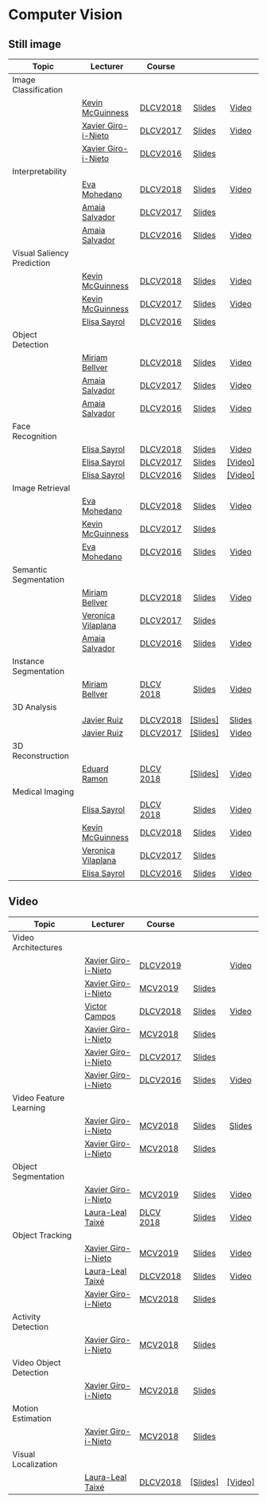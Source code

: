 
[XG-web]: https://imatge.upc.edu/web/people/xavier-giro
[KM-web]: http://www.eeng.dcu.ie/~mcguinne/
[AS-web]: https://imatge.upc.edu/web/people/amaia-salvador
[EM-web]: https://www.insight-centre.org/users/eva-mohedano
[AS-web]: https://imatge.upc.edu/web/people/amaia-salvador
[LL-web]: https://dvl.in.tum.de/team/lealtaixe/
[ES-web]: https://imatge.upc.edu/web/people/elisa-sayrol
[VV-web]: https://imatge.upc.edu/web/people/veronica-vilaplana
[JR-web]: https://imatge.upc.edu/web/people/javier-ruiz-hidalgo
[RM-web]: https://imatge.upc.edu/web/people/josep-ramon-morros
[MB-web]: https://imatge.upc.edu/web/people/miriam-bellver
[VC-web]: https://imatge.upc.edu/web/people/victor-campos
[ER-web]: https://imatge.upc.edu/web/people/eduard-ramon

[DLCV2016]: http://imatge-upc.github.io/telecombcn-2016-dlcv/
[DLCV2017]: https://telecombcn-dl.github.io/2017-dlcv/
[DLCV2018]: https://telecombcn-dl.github.io/2018-dlcv/
[DLCV2019]: https://telecombcn-dl.github.io/2019-dlcv/

[MCV2018]: https://mcv-m6-video.github.io/deepvideo-2018/
[MCV2019]: https://mcv-m6-video.github.io/deepvideo-2019/

# Computer Vision

## Still image

| Topic          | Lecturer                     | Course                 |                                 |              |
| -------------- |  --------------------------- | ---------------------- | :-----------------------------: | :----------: |
| Image Classification  | | | | |
|                | [Kevin McGuinness][KM-web]| [DLCV2018] | [Slides][dlcv2018-D1L3-slides]  | [Video][dlcv2018-D1L3-video]    |
|   | [Xavier Giro-i-Nieto][XG-web]| [DLCV2017] | [Slides][dlcv2017-d1l4-slides]  | [Video][dlcv2017-d1l4-video] | 
|   | [Xavier Giro-i-Nieto][XG-web]| [DLCV2016] | [Slides][dlcv2017-d1l4-slides]  |  | 
| Interpretability  | | | | |
|  | [Eva Mohedano][EM-web] | [DLCV2018] | [Slides][dlcv2018-d3l4-slides]  | [Video][dlcv2018-d3l4-video]    |
|  | [Amaia Salvador][AS-web] | [DLCV2017] | [Slides][dlcv2018-d1l6-slides]  |    |
| | [Amaia Salvador][AS-web] | [DLCV2016] | [Slides][dlcv2016-visualization-slides] | [Video][dlcv2016-visualization-video]|
| Visual Saliency Prediction  | | | | |
|       | [Kevin McGuinness][KM-web]| [DLCV2018] | [Slides][dlcv2018-d3l5-slides]  | [Video][dlcv2018-D3l5-video]    |
|       | [Kevin McGuinness][KM-web]| [DLCV2017] | [Slides][dlcv2017-d4l3-slides]  | [Video][dlcv2017-d4l3-video]    |
|       | [Elisa Sayrol][ES-web] | [DLCV2016] | [Slides][dlcv2016-saliency-slides]  |   |
| Object Detection  | | | | |
|       | [Miriam Bellver][MB-web] | [DLCV2018] | [Slides][dlcv2018-d2l1-slides]  | [Video][dlcv2018-d2l1-video]  |
|       | [Amaia Salvador][AS-web] | [DLCV2017] | [Slides][dlcv2017-d2l4-slides]  |  [Video][dlcv2017-d2l4-video]  |
|       | [Amaia Salvador][AS-web] | [DLCV2016] | [Slides][dlcv2016-object-slides]  |  [Video][dlcv2016-object-video]  |
| Face Recognition  | | | | |
|       | [Elisa Sayrol][ES-web] | [DLCV2018] | [Slides][dlcv2018-d2l2-slides]  | [Video][dlcv2018-d2l2-video]  |
|       | [Elisa Sayrol][ES-web] | [DLCV2017] | [Slides][dlcv2017-d2l5-slides] | [[Video]][dlcv2017-D2L5-video]   |
|       | [Elisa Sayrol][ES-web] | [DLCV2016] | [Slides][dlcv2016-face-slides] | [[Video]][dlcv2016-face-video]   |
| Image Retrieval  | | | | |
|        | [Eva Mohedano][EM-web]| [DLCV2018] | [Slides][dlcv2018-D1L4-slides]  | [Video][dlcv2018-D1L4-video]    |
|        | [Kevin McGuinness][KM-web]| [DLCV2017] | [Slides][dlcv2017-d4l5-slides]  |    |
|        | [Eva Mohedano][EM-web]| [DLCV2016] | [Slides][dlcv2016-retrieval-slides]  | [Video][dlcv2016-retrieval-video] |
| Semantic Segmentation  | | | | |
|                | [Miriam Bellver][MB-web] | [DLCV2018] | [Slides][dlcv2018-d2l3-slides]  | [Video][dlcv2018-d2l3-video]  |
|                | [Veronica Vilaplana][VV-web] | [DLCV2017] | [Slides][dlcv2017-d3l1-slides]  |   |
| | [Amaia Salvador][AS-web] | [DLCV2016] | [Slides][dlcv2016-segmentation-slides] | [Video][dlcv2016-segmentation-video]|
| Instance Segmentation  | | | | |
|                | [Miriam Bellver][MB-web] | [DLCV 2018][dlcv2018] | [Slides][dlcv2018-d2l4-slides]  | [Video][dlcv2018-d2l4-video]   |
| 3D Analysis  | | | | |
|                | [Javier Ruiz][JR-web]| [DLCV2018] | [[Slides]][dlcv2018-d4l1-slides]  | [Slides][dlcv2018-d4l1-video] |
|                | [Javier Ruiz][JR-web]| [DLCV2017] | [[Slides]][dlcv2017-d4l1-slides]  | [Video][dlcv2017-d4l1-video] |
| 3D Reconstruction  | | | | |
|                | [Eduard Ramon][ER-web]| [DLCV 2018][dlcv2018] | [[Slides]][dlcv2018-d4l2-slides]  | [Video][dlcv2018-d4l2-video] |
| Medical Imaging  | | | | |
|  | [Elisa Sayrol][ES-web] | [DLCV 2018][dlcv2018] | [Slides][dlcv2018-d2l5-slides]  | [Video][dlcv2018-d2l5-video]  |
|  | [Kevin McGuinness][KM-web]| [DLCV2018] | [Slides][dlcv2018-D2l6-slides]  | [Video][dlcv2018-D2L6-video]    |
|  | [Veronica Vilaplana][VV-web] | [DLCV2017] | [Slides][dlcv2017-d3l3-slides]  |   |
|  | [Elisa Sayrol][ES-web] | [DLCV2016] | [Slides][dlcv2016-medical-slides]  |  [Video][dlcv2016-medical-video] |

## Video


| Topic          | Lecturer                     | Course                 |                                 |              |
| -------------- |  --------------------------- | ---------------------- | :-----------------------------: | :----------: |
| Video Architectures  | | | | |
|   | [Xavier Giro-i-Nieto][XG-web] | [DLCV2019][dlcv2019] |   |  [Video][dlcv2019-d1l5-video] |
|   | [Xavier Giro-i-Nieto][XG-web] | [MCV2019][mcv2019] | [Slides][mcv2019-architectures-slides]  |  |
|   | [Victor Campos][VC-web]     | [DLCV2018] | [Slides][dlcv2018-d3l12-slides]  |  [Video][dlcv2018-d3l12-video] |
|   | [Xavier Giro-i-Nieto][XG-web]| [MCV2018] | [Slides][mcv2018-action-class]  |  |
|   | [Xavier Giro-i-Nieto][XG-web]| [DLCV2017] | [Slides][dlcv2017-d4l2-slides]  |  | 
|   | [Xavier Giro-i-Nieto][XG-web]| [DLCV2016] | [Slides][dlcv2016-video-slides]  | [Video][dlcv2016-video-video] | 
| Video Feature Learning  | | | | |
|   | [Xavier Giro-i-Nieto][XG-web]| [MCV2018] | [Slides][mcv2019-self-slides]  | [Slides][mcv2019-self-video] |
|   | [Xavier Giro-i-Nieto][XG-web]| [MCV2018] | [Slides][mcv2018-video-features]  |  |
|  Object Segmentation  | | | | |
|   | [Xavier Giro-i-Nieto][XG-web] | [MCV2019][mcv2019] | [Slides][mcv2019-vos-slides]  | [Video][mcv2019-vos-video] |
|   | [Laura-Leal Taixé][LL-web]| [DLCV 2018][dlcv2018] | [Slides][dlcv2018-D1l6-slides]  | [Video][dlcv2018-D1l6-video] |
|  Object Tracking  | | | | |
|   | [Xavier Giro-i-Nieto][XG-web]| [MCV2019] | [Slides][mcv2019-track-slides]  | [Video][mcv2019-track-video] |
|   | [Laura-Leal Taixé][LL-web]   | [DLCV2018] | [Slides][dlcv2018-D3l3-slides]  | [Video][dlcv2018-D3l3-video]  |
|   | [Xavier Giro-i-Nieto][XG-web]| [MCV2018] | [Slides][mcv2018-object-track]  |  |
| Activity Detection  | | | | |
|   | [Xavier Giro-i-Nieto][XG-web]| [MCV2018] | [Slides][mcv2018-action-detect]  |  |
| Video Object Detection  | | | | |
|   | [Xavier Giro-i-Nieto][XG-web]| [MCV2018] | [Slides][mcv2018-object-detect]  |  |
| Motion Estimation  | | | | |
|   | [Xavier Giro-i-Nieto][XG-web]| [MCV2018] | [Slides][mcv2018-motion]  |  |
| Visual Localization  | | | | |
|   | [Laura-Leal Taixé][LL-web]| [DLCV2018] | [[Slides]][dlcv2018-D1l5-slides]  | [[Video]][dlcv2018-D1L5-video]   |

[dlcv2016-visualization-slides]: http://www.slideshare.net/xavigiro/deep-learning-for-computer-vision-visualization-upc-2016
[dlcv2016-visualization-video]: https://youtu.be/YQvTxkPV8LQ
[dlcv2016-imagenet-slides]: http://www.slideshare.net/xavigiro/deep-learning-for-computer-vision-imagenet-challenge-upc-2016
[dlcv2016-saliency-slides]: http://www.slideshare.net/xavigiro/deep-learning-for-computer-vision-saliency-prediction-upc-2016
[dlcv2016-object-slides]: http://www.slideshare.net/xavigiro/deep-learning-for-computer-vision-object-detection-upc-2016
[dlcv2016-object-video]: https://www.youtube.com/watch?v=VuJu0t4mYKM
[dlcv2016-face-slides]: http://www.slideshare.net/xavigiro/deep-learning-for-computer-vision-face-detection-and-recognition-upc-2016
[dlcv2016-face-video]: https://www.youtube.com/watch?v=uKYoyIwD42Y
[dlcv2016-retrieval-slides]: http://www.slideshare.net/xavigiro/deep-learning-for-computer-vision-image-retrieval-upc-2016
[dlcv2016-retrieval-video]: https://www.youtube.com/watch?v=tsGhPsZiexQ
[dlcv2016-segmentation-slides]: http://www.slideshare.net/xavigiro/deep-learning-for-computer-vision-segmentation-upc-2016
[dlcv2016-segmentation-video]: https://www.youtube.com/watch?v=_aTTlkZ0kTo
[dlcv2016-video-slides]: http://www.slideshare.net/xavigiro/deep-learning-for-computer-vision-video-analytics-upc-2016
[dlcv2016-video-video]: https://www.youtube.com/watch?v=2ALNzI90ysA
[dlcv2016-medical-slides]: http://www.slideshare.net/xavigiro/deep-learning-for-computer-vision-medical-imaging-upc-2016 
[dlcv2016-medical-video]: https://www.youtube.com/watch?v=3gzIilFAmmY

[dlcv2017-d1l4-slides]: https://www.slideshare.net/xavigiro/image-classification-on-imagenet-d1l4-2017-upc-deep-learning-for-computer-vision
[dlcv2017-d1l4-video]: https://youtu.be/Cng0btC-1uE
[dlcv2017-d2l4-slides]: https://www.slideshare.net/xavigiro/object-detection-d2l4-2017-upc-deep-learning-for-computer-vision
[dlcv2017-d2l4-video]: https://youtu.be/CaZZOx3koBQ
[dlcv2017-d2l5-slides]: https://www.slideshare.net/xavigiro/face-recognition-d2l5-2017-upc-deep-learning-for-computer-vision
[dlcv2017-d2l5-video]: https://youtu.be/SX94NgeOPB4
[dlcv2017-d3l1-slides]: https://www.slideshare.net/xavigiro/image-segmentation-d3l1-2017-upc-deep-learning-for-computer-vision
[dlcv2017-d3l3-slides]: https://www.slideshare.net/xavigiro/medical-imaging-d3l3-2017-upc-deep-learning-for-computer-vision
[dlcv2017-d4l1-slides]: https://www.slideshare.net/xavigiro/3d-images-d4l1-2017-upc-deep-learning-for-computer-vision
[dlcv2017-d4l1-video]: https://youtu.be/DZk2LQkPbUw
[dlcv2017-d4l2-slides]: https://www.slideshare.net/xavigiro/video-analysis-d4l2-2017-upc-deep-learning-for-computer-vision
[dlcv2017-d4l3-slides]: https://www.slideshare.net/xavigiro/visual-saliency-d4l3-2017-upc-deep-learning-for-computer-vision
[dlcv2017-d4l3-video]: https://youtu.be/JDZgQz6hCWM
[dlcv2017-d4l5-slides]: https://www.slideshare.net/xavigiro/image-retrieval-d4l5-2017-upc-deep-learning-for-computer-vision

[dlcv2018-d1l3-slides]: https://www.slideshare.net/xavigiro/d1l3-image-classification-upc-2018-deep-learning-for-computer-vision
[dlcv2018-d1l3-video]: https://youtu.be/NHvantNw1Kw
[dlcv2018-d1l4-slides]: https://www.slideshare.net/xavigiro/d1l5-contentbased-image-retrieval-upc-2018-deep-learning-for-computer-vision
[dlcv2018-d1l4-video]: https://youtu.be/UyEXEGevhZs
[dlcv2018-d1l5-slides]: https://www.slideshare.net/xavigiro/d1l5-cnn-vs-siftbased-visual-localization-upc-2018-deep-learning-for-computer-vision
[dlcv2018-d1l5-video]: https://youtu.be/LnfXTFJPpeE
[dlcv2018-d1l6-slides]: https://www.slideshare.net/xavigiro/d1l6-video-object-segmentation-upc-2018-deep-learning-for-computer-vision
[dlcv2018-D1l6-video]: https://youtu.be/g7PVm4TuvxM
[dlcv2018-d2l1-slides]: https://www.slideshare.net/xavigiro/d2l1-object-detection-upc-2018-deep-learning-for-computer-vision
[dlcv2018-d2l1-video]: https://youtu.be/O_U9uT_mRq0
[dlcv2018-d2l2-slides]: https://www.slideshare.net/xavigiro/d2l2-face-recognition-upc-2018-deep-learning-for-computer-vision
[dlcv2018-d2l2-video]: https://youtu.be/c5bPaAc0h-g
[dlcv2018-d2l3-slides]: https://www.slideshare.net/xavigiro/d2l3-semantic-segmentation-upc-2018-deep-learning-for-computer-vision
[dlcv2018-d2l3-video]: https://youtu.be/82BlA_7LHcQ
[dlcv2018-d2l4-slides]: https://www.slideshare.net/xavigiro/instance-segmentation-mriam-bellver-upc-barcelona-2018
[dlcv2018-d2l4-video]: https://youtu.be/ayVJp31GFUM
[dlcv2018-d2l5-slides]: https://www.slideshare.net/xavigiro/medical-imaging-at-upc-elisa-sayrol-upc-barcelona-2018
[dlcv2018-d2l5-video]: https://youtu.be/iMpCJI7Lntg
[dlcv2018-d2l6-slides]: https://www.slideshare.net/xavigiro/medical-imaging-at-dcu-kevin-mcguinness-upc-barcelona-2018
[dlcv2018-d2l6-video]: https://youtu.be/VdmY90YKLTI
[dlcv2018-d3l12-slides]: https://www.slideshare.net/xavigiro/deep-video-analysis-vctor-campos-upc-barcelona-2018
[dlcv2018-d3l12-video]: https://youtu.be/dY7j5dBqS5g
[dlcv2018-d3l3-slides]: https://www.slideshare.net/xavigiro/multiple-object-tracking-laura-lealtaixe-upc-barcelona-2018
[dlcv2018-d3l3-video]: https://youtu.be/NQXRb3ViRuQ 
[dlcv2018-d3l4-slides]: https://www.slideshare.net/xavigiro/interpretability-of-convolutional-neural-networks-eva-mohedano-upc-barcelona-2018
[dlcv2018-d3l4-video]: https://youtu.be/SsHohytl1NA
[dlcv2018-d3l5-slides]: https://www.slideshare.net/xavigiro/visual-saliency-prediction-with-deep-learning-kevin-mcguinness-upc-barcelona-2018
[dlcv2018-d3l5-video]: https://youtu.be/iEgB1ZQ2W2I
[dlcv2018-D4L1-slides]: https://www.slideshare.net/xavigiro/deep-3d-analysis-javier-ruizhidalgo-upc-barcelona-2018
[dlcv2018-d4l1-video]: https://youtu.be/YAdgbX5THs8
[dlcv2018-D4L2-slides]: https://www.slideshare.net/xavigiro/deep-3d-reconstruction-eduarda-ramon-upc-barcelona-2018
[dlcv2018-d4l2-video]: https://youtu.be/Tc0L2w34wEg

[mcv2018-action-class]: https://www.slideshare.net/xavigiro/deep-learning-for-video-action-recognition-upc-2018
[mcv2018-action-detect]: https://www.slideshare.net/xavigiro/deep-learning-for-video-action-detection-upc-2018
[mcv2018-object-track]: https://www.slideshare.net/xavigiro/deep-learning-for-video-object-tracking-upc-2018
[mcv2018-object-detect]: https://www.slideshare.net/xavigiro/deep-learning-for-video-object-detection-segmentation-upc-2018
[mcv2018-motion]: https://www.slideshare.net/xavigiro/deep-learning-for-video-motion-estimation-upc-2018
[mcv2018-video-features]: https://www.slideshare.net/xavigiro/deep-learning-from-videos-upc-2018

[mcv2019-architectures-slides]: https://www.slideshare.net/xavigiro/deep-learning-architectures-for-video-xavier-giroinieto-upc-barcelona
[mcv2019-self-slides]: https://www.slideshare.net/xavigiro/selfsupervised-learning-from-video-sequences-xavier-giro-upc-barcelona-2019
[mcv2019-self-video]: https://youtu.be/5vAStAKszhk
[mcv2019-vos-slides]: https://www.slideshare.net/xavigiro/deep-video-object-segmentation-xavier-giroinieto-upc-2019
[mcv2019-vos-video]: https://youtu.be/yDsBZXLCObM
[mcv2019-track-slides]: https://www.slideshare.net/xavigiro/deep-video-object-tracking-xavier-giro-upc-barcelona-2019
[mcv2019-track-video]: https://youtu.be/CYW6T2Q24z0

[dlcv2019-d1l5-video]: https://youtu.be/st-7jgh_BXk







